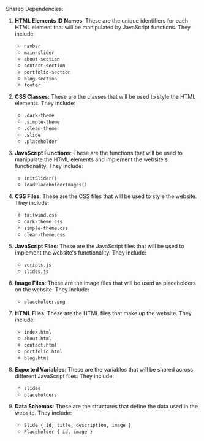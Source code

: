 Shared Dependencies:

1. **HTML Elements ID Names**: These are the unique identifiers for each HTML element that will be manipulated by JavaScript functions. They include:
   - `navbar`
   - `main-slider`
   - `about-section`
   - `contact-section`
   - `portfolio-section`
   - `blog-section`
   - `footer`

2. **CSS Classes**: These are the classes that will be used to style the HTML elements. They include:
   - `.dark-theme`
   - `.simple-theme`
   - `.clean-theme`
   - `.slide`
   - `.placeholder`

3. **JavaScript Functions**: These are the functions that will be used to manipulate the HTML elements and implement the website's functionality. They include:
   - `initSlider()`
   - `loadPlaceholderImages()`

4. **CSS Files**: These are the CSS files that will be used to style the website. They include:
   - `tailwind.css`
   - `dark-theme.css`
   - `simple-theme.css`
   - `clean-theme.css`

5. **JavaScript Files**: These are the JavaScript files that will be used to implement the website's functionality. They include:
   - `scripts.js`
   - `slides.js`

6. **Image Files**: These are the image files that will be used as placeholders on the website. They include:
   - `placeholder.png`

7. **HTML Files**: These are the HTML files that make up the website. They include:
   - `index.html`
   - `about.html`
   - `contact.html`
   - `portfolio.html`
   - `blog.html`

8. **Exported Variables**: These are the variables that will be shared across different JavaScript files. They include:
   - `slides`
   - `placeholders`

9. **Data Schemas**: These are the structures that define the data used in the website. They include:
   - `Slide { id, title, description, image }`
   - `Placeholder { id, image }`